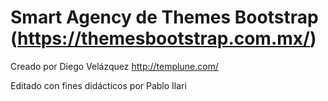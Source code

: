 # Smart Agency de Themes Bootstrap (https://themesbootstrap.com.mx/)

Creado por Diego Velázquez
http://templune.com/

Editado con fines didácticos por Pablo Ilari
